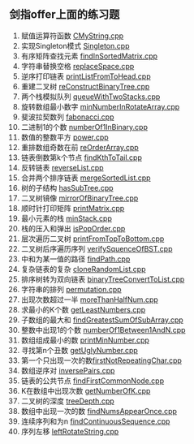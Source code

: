 ## 剑指offer上面的练习题

1. 赋值运算符函数 		[CMyString.cpp](https://github.com/HustDingfu/jianzhiOfferPractice/blob/master/CMyString.cpp)
2. 实现Singleton模式	[Singleton.cpp](https://github.com/HustDingfu/jianzhiOfferPractice/blob/master/Singleton.cpp)
3. 有序矩阵查找元素		[findInSortedMatrix.cpp](https://github.com/HustDingfu/jianzhiOfferPractice/blob/master/findInSortedMatrix.cpp)
4. 字符串替换空格		[replaceSpace.cpp](https://github.com/HustDingfu/jianzhiOfferPractice/blob/master/replaceSpace.cpp)
5. 逆序打印链表			[printListFromToHead.cpp](https://github.com/HustDingfu/jianzhiOfferPractice/blob/master/printListFromToHead.cpp)
6. 重建二叉树			[reConstructBinaryTree.cpp](https://github.com/HustDingfu/jianzhiOfferPractice/blob/master/reConstructBinaryTree.cpp)
7. 两个栈模拟队列		[queueWithTwoStacks.cpp](https://github.com/HustDingfu/jianzhiOfferPractice/blob/master/queueWithTwoStacks.cpp)
8. 旋转数组最小数字		[minNumberInRotateArray.cpp](https://github.com/HustDingfu/jianzhiOfferPractice/blob/master/minNumberInRotateArray.cpp)
9. 斐波拉契数列			[fabonacci.cpp](https://github.com/HustDingfu/jianzhiOfferPractice/blob/master/fibonacci.cpp)
10. 二进制1的个数		[numberOf1InBinary.cpp](https://github.com/HustDingfu/jianzhiOfferPractice/blob/master/numberOf1InBinary.cpp)
11. 数值的整数平方		[power.cpp](https://github.com/HustDingfu/jianzhiOfferPractice/blob/master/power.cpp)
14. 重排数组奇数在前	[reOrderArray.cpp](https://github.com/HustDingfu/jianzhiOfferPractice/blob/master/reOrderArray.cpp)
15. 链表倒数第k个节点	[findKthToTail.cpp](https://github.com/HustDingfu/jianzhiOfferPractice/blob/master/findKthToTail.cpp)
16. 反转链表			[reverseList.cpp](https://github.com/HustDingfu/jianzhiOfferPractice/blob/master/reverseList.cpp)
17. 合并两个排序链表	[mergeSortedList.cpp](https://github.com/HustDingfu/jianzhiOfferPractice/blob/master/mergeSortedList.cpp)	
18. 树的子结构			[hasSubTree.cpp](https://github.com/HustDingfu/jianzhiOfferPractice/blob/master/hasSubTree.cpp)
19. 二叉树镜像			[mirrorOfBinaryTree.cpp](https://github.com/HustDingfu/jianzhiOfferPractice/blob/master/mirrorOfBinaryTree.cpp)
20. 顺时针打印矩阵		[printMatrix.cpp](https://github.com/HustDingfu/jianzhiOfferPractice/blob/master/printMatrix.cpp)
21. 最小元素的栈		[minStack.cpp](https://github.com/HustDingfu/jianzhiOfferPractice/blob/master/minStack.cpp)
22. 栈的压入和弹出		[isPopOrder.cpp](https://github.com/HustDingfu/jianzhiOfferPractice/blob/master/isPopOrder.cpp)
23. 层次遍历二叉树		[printFromTopToBottom.cpp](https://github.com/HustDingfu/jianzhiOfferPractice/blob/master/printFromTopToBottom.cpp)
24. 二叉树后序遍历序列	[verifySquenceOfBST.cpp](https://github.com/HustDingfu/jianzhiOfferPractice/blob/master/verifySquenceOfBST.cpp)
25. 中和为某一值的路径	[findPath.cpp](https://github.com/HustDingfu/jianzhiOfferPractice/blob/master/findPath.cpp)
26. 复杂链表的复杂		[cloneRandomList.cpp](https://github.com/HustDingfu/jianzhiOfferPractice/blob/master/cloneRandomList.cpp)
27. 排序树转为双向链表	[binaryTreeConvertToList.cpp](https://github.com/HustDingfu/jianzhiOfferPractice/blob/master/binaryTreeConvertToList.cpp)
28. 字符串的排列		[permutation.cpp](https://github.com/HustDingfu/jianzhiOfferPractice/blob/master/permutation.cpp)
29. 出现次数超过一半	[moreThanHalfNum.cpp](https://github.com/HustDingfu/jianzhiOfferPractice/blob/master/moreThanHalfNum.cpp)
30. 求最小的K个数		[getLeastNumbers.cpp](https://github.com/HustDingfu/jianzhiOfferPractice/blob/master/getLeastNumbers.cpp)
31. 子数组的最大和		[findGreatestSumOfSubArray.cpp](https://github.com/HustDingfu/jianzhiOfferPractice/blob/master/findGreatestSumOfSubArray.cpp)
32. 整数中出现1的个数	[numberOf1Between1AndN.cpp](https://github.com/HustDingfu/jianzhiOfferPractice/blob/master/numberOf1Between1AndN.cpp)
33. 数组组成最小的数	[printMinNumber.cpp](https://github.com/HustDingfu/jianzhiOfferPractice/blob/master/printMinNumber.cpp)
34. 寻找第n个丑数		[getUglyNumber.cpp](https://github.com/HustDingfu/jianzhiOfferPractice/blob/master/getUglyNumber.cpp)
35. 第一个只出现一次的数[firstNotRepeatingChar.cpp](https://github.com/HustDingfu/jianzhiOfferPractice/blob/master/firstNotRepeatingChar.cpp)
36. 数组逆序对			[inversePairs.cpp](https://github.com/HustDingfu/jianzhiOfferPractice/blob/master/inversePairs.cpp)
37. 链表的公共节点		[findFirstCommonNode.cpp](https://github.com/HustDingfu/jianzhiOfferPractice/blob/master/findFirstCommonNode.cpp)
38. K在数组中出现次数	[getNumberOfK.cpp](https://github.com/HustDingfu/jianzhiOfferPractice/blob/master/getNumberOfK.cpp)
39. 二叉树的深度		[treeDepth.cpp](https://github.com/HustDingfu/jianzhiOfferPractice/blob/master/treeDepth.cpp)
40. 数组中出现一次的数	[findNumsAppearOnce.cpp](https://github.com/HustDingfu/jianzhiOfferPractice/blob/master/findNumsAppearOnce.cpp)
41. 连续序列和为n		[findContinuousSequence.cpp](https://github.com/HustDingfu/jianzhiOfferPractice/blob/master/findContinuousSequence.cpp)
42. 序列左移			[leftRotateString.cpp](https://github.com/HustDingfu/jianzhiOfferPractice/blob/master/leftRotateString.cpp)



